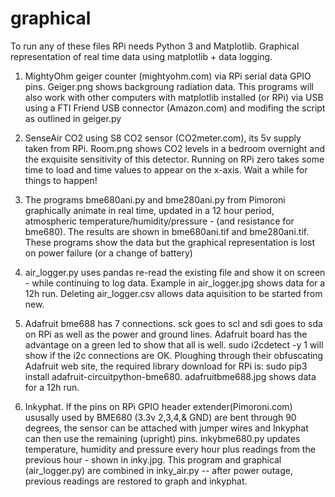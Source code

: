 # graphical
To run any of these files RPi needs Python 3 and Matplotlib.
Graphical representation of real time data using matplotlib + data logging. 

1. MightyOhm geiger counter (mightyohm.com) via RPi serial data GPIO pins. Geiger.png shows backgroung radiation data. This programs will also work with other computers with matplotlib installed (or RPi) via USB using a FTI Friend USB connector (Amazon.com) and modifing the script as outlined in geiger.py

2. SenseAir CO2 using S8 CO2 sensor (CO2meter.com), its 5v supply taken from RPi. Room.png shows CO2 levels in a bedroom overnight and the exquisite sensitivity of this detector. Running on RPi zero takes some time to load and time values to appear on the x-axis. Wait a while for things to happen!

3. The programs bme680ani.py and bme280ani.py from Pimoroni graphically animate in real time, updated in a 12 hour period, atmospheric temperature/humidity/pressure - (and resistance for bme680). The results are shown in bme680ani.tif and bme280ani.tif.  These programs show the data but the graphical representation is lost on power failure (or a change of battery) 

4. air_logger.py uses pandas re-read the existing file and show it on screen - while continuing to log data. Example in air_logger.jpg shows data for a 12h run. Deleting air_logger.csv allows data aquisition to be started from new.

5.  Adafruit bme688 has 7 connections. sck goes to scl and sdi goes to sda on RPi as well as the power and ground lines. Adafruit board has the advantage on a green led  to show that all is well. sudo i2cdetect -y 1 will show if the i2c connections are OK. Ploughing through their obfuscating Adafruit web site, the required library       download for RPi is: sudo pip3 install adafruit-circuitpython-bme680. adafruitbme688.jpg shows data for a 12h run. 
 
6. Inkyphat.  If the pins on RPi GPIO header extender(Pimoroni.com) ususally used by BME680 (3.3v 2,3,4,& GND) are bent through 90 degrees, the sensor can be attached with jumper wires and Inkyphat can then use the remaining (upright) pins. inkybme680.py updates temperature, humidity and pressure every hour plus readings from the previous hour - shown in inky.jpg. This program and graphical (air_logger.py) are combined in inky_air.py  --   after power outage, previous readings are restored to graph and inkyphat.  

